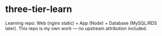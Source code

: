 # three-tier-learn
Learning repo: Web (nginx static) + App (Node) + Database (MySQL/RDS later).
This repo is my own work — no upstream attribution included.
